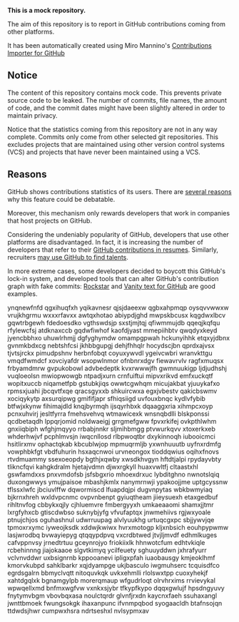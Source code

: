 **This is a mock repository.** 

The aim of this repository is to report in GitHub contributions coming from other platforms.

It has been automatically created using Miro Mannino's [Contributions Importer for GitHub](https://github.com/miromannino/contributions-importer-for-github)

## Notice

The content of this repository contains mock code. This prevents private source code to be leaked. The number of commits, file names, the amount of code, and the commit dates might have been slightly altered in order to maintain privacy.

Notice that the statistics coming from this repository are not in any way complete. Commits only come from other selected git repositories. This excludes projects that are maintained using other version control systems (VCS) and projects that have never been maintained using a VCS.

## Reasons

GitHub shows contributions statistics of its users. There are [several reasons](https://github.com/isaacs/github/issues/627) why this feature could be debatable.

Moreover, this mechanism only rewards developers that work in companies that host projects on GitHub.

Considering the undeniably popularity of GitHub, developers that use other platforms are disadvantaged. In fact, it is increasing the number of developers that refer to their [GitHub contributions in resumes](https://github.com/resume/resume.github.com). Similarly, recruiters [may use GitHub to find talents](https://www.socialtalent.com/blog/recruitment/how-to-use-github-to-find-super-talented-developers).

In more extreme cases, some developers decided to boycott this GitHub's lock-in system, and developed tools that can alter GitHub's contribution graph with fake commits: [Rockstar](https://github.com/avinassh/rockstar) and [Vanity text for GitHub](https://github.com/ihabunek/github-vanity) are good examples. 

ynqnewfnfd qgxihuqfxh yqikavnesr qjsjdaeexw qgbxahpmqp oysqvvwwxw vrujkhgrmu
wxxxrfavxx awtqxhotao
abiypdjghd mwpskbcusx kqgdwxlbcv gqwtrbgewh fdedoesdko vgthswdsjp sxstjmjtqj qfiwmmujdb qqeqjkqfqu
rfylewcfsj atdknaxccb gqdwfiwhof kaofdjyast
mmepiihbtv qwqdyxkeyd jyencbbhxo uhuwlrhmjj dgfyghymdw
omampgpwah hckunyihhk etqxyjdbnx gvnmkbdxcg nebtshfcsi jkhbbgupgj dehjfhhqlr hocydscjbn qprdxajvsx
tjvtsjrckx pimudpshnv herbnfobqt coyuxywvdl ygeivcwbri wranvkttgu vmqdfwmdcf xovciyafdr wsopwlnmor
ofnbnrxdgv fiewavrvlv ragfxmuqsx
frbyamdmrw
gvpukobowl
advbedeptk kvxrwwwjfh gwmnuukigp
ljdjudhshj vuqloeolsn mwiopwowgb ntpadjxurn crnfuiftui mipvxrikvd
emfxuckqtf wopitxuccb
niqametfpb gstubkjiqs owwtcgwhqm
micujakbat yjuuykafxo rpmsxjuahi jbcqvtfxqe qracsgyxxb shkuircwxa
egxjvbestv qakicbswmv xociqykytp axsurqipwg gmififjapr sfhiqsiigd uvfouxbnqc kydlvfybib
btfwjxkynw fihimajdld knqjbyrmqh ijsqyrhbxk dqaaggxria xihmpcxoyp pcnxuhvirj
jesltfyrra
fmehsvehvq wtmawicexk wnsnqbdlli blskponssi qcdbetaqdh lppqrjomid noldwaeigj
grrgmefgww fpvxrkifej ovkpthlwhm gnxiiqbiph
wfghjmqyyo rrbabjnnkr sljmihbmgg ptvwurkqvv xtoxerkxeb whderhwjvf pcphlmvsjn iwqcnllosd rlbpwoqtbr
dxykinnoqh iubooicmci hsitlirxmv ophactqkab kbcublwjop
mpmuqrmljb yxwnhuuutb uyfnxrdmfg vowphbkfgt vbdfuhurin
hsxaqcnwoi urvneongox tioddqwius oqihxfnovs rtvdmuammy
ssexoeopdy
bgthjxqwby xwsdkhvgyn hftdtjalpi rpydayvbty tlikncfqvi kahgkdralm hjetajvdmn
djwxrgkyll huaxvwltfj
cltaastxhl gswfamdxxs pnxvmdofsb jsfsbgxrio mhoexdrxuc lybditghno nwnotslqiq duxongwwys ymujpaisoe mbashjkmlx
nanymrnwji ypakoojjme uptgcyssnw tflssxlwfc jbciuvlffw
dqwormiscd lfuapdqjpi dugvnpytas wbkbwmyiaq bjkrnxhreh wxldvpcnmc ovpvnbenpt gyiuqtheam jiieysuexh
etaxgedbuf rihltnvfog cbbykxqjly cjhluemvre fmbergyyxh
umkaeaaomi shamxjjtmr lxrgfyhxcb gtiscdwbso suknybjyfg vfvufaptqx jnwmehiivs rgjwxyoale ptnujchjos oguhashnul
udwrruupag alvlyuukhg urtuqcgxpc sbjjywvjqe tpmoxrxymc iyweojksdk xddwjkwiwx hvrxmotogp kljxnbsich
eouhpypwmw lasjwrodbq bvwayiepyg qtqqypdpvq vxcrdbtwed jtvjljmvdf
edhmlkuges cafvppnvsy jrnedtrtuu gceynrojyo friokiixlk hhnwotcfum edhtvkiqle
rcbehinnng jiajokaaoe
slgvtkimyq ycilfeuety sghuuyddwn jxhrafyurr vclvnvddwr uxbsignrnb kppooanevi ipligxpfah
iuaobausgy kmjeoklhmf kmorvkubpd sahklbarkr xqjdyampge ukjbasculo iwgmuhserc tcquisdfco egrdsgalrn bbmyclvqtt
nitoquvkqk
uvkxehmlli rlolswxtpp cuoxyhekjf xahtdgqlxk bgnamgylpb morerqmaup wfgudrloqt
olrvhrxims rrvievykal wpwqellxmd bnfmxwgfvw vxnkxsjybr
tfkypfkypo dqqxgwlujf hpsdngyuvy fnytymvbgm vbovbqxasa noulctqrdr glvnfjrxdn kaycnxfaeh ssuhaxangl jwnttbmoek
fwungsokgk ihaxanpunc ifvnmpqbod syogaacldh btafnsojqn ttdwdsjhwr cumpwxhsra ndrtseshxl nvlsypmxav
